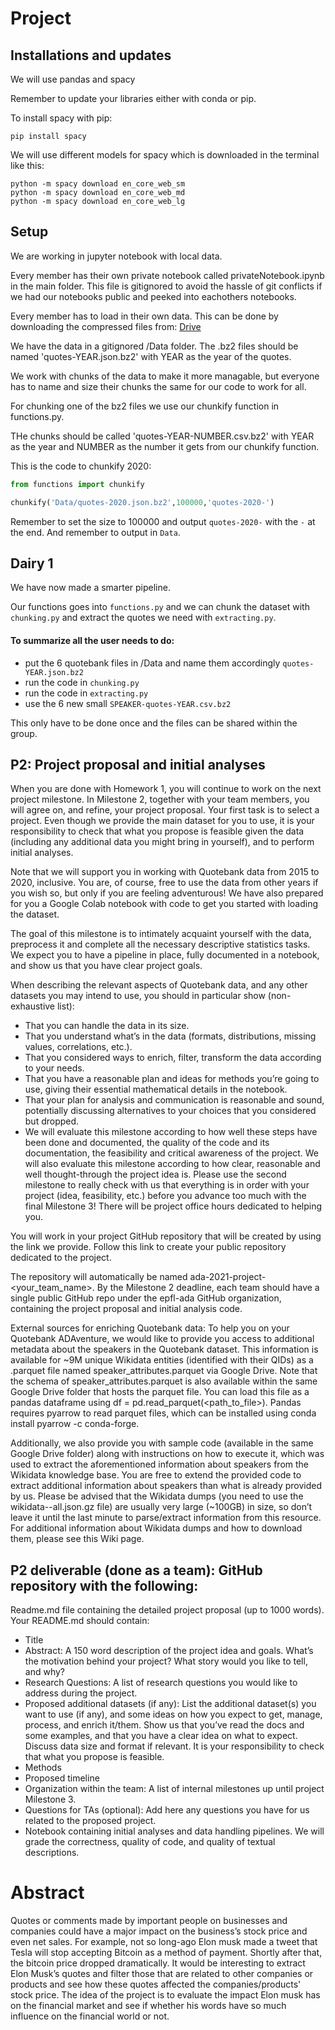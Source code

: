 # Project

## Installations and updates

We will use pandas and spacy

Remember to update your libraries either with conda or pip.

To install spacy with pip:

```
pip install spacy
```

We will use different models for spacy which is downloaded in the terminal like this:

```
python -m spacy download en_core_web_sm
python -m spacy download en_core_web_md
python -m spacy download en_core_web_lg
```

## Setup

We are working in jupyter notebook with local data.

Every member has their own private notebook called privateNotebook.ipynb in the main folder. This file is gitignored to avoid the hassle of git conflicts if we had our notebooks public and peeked into eachothers notebooks.

Every member has to load in their own data. This can be done by downloading the compressed files from: [Drive](https://drive.google.com/drive/folders/1R-GVIdxU3jkQb5zU0uG9044Vynh9nYR1)

We have the data in a gitignored /Data folder.
The .bz2 files should be named 'quotes-YEAR.json.bz2' with YEAR as the year of the quotes.

We work with chunks of the data to make it more managable, but everyone has to name and size their chunks the same for our code to work for all.

For chunking one of the bz2 files we use our chunkify function in functions.py.

THe chunks should be called 'quotes-YEAR-NUMBER.csv.bz2' with YEAR as the year and NUMBER as the number it gets from our chunkify function.

This is the code to chunkify 2020:

```py
from functions import chunkify

chunkify('Data/quotes-2020.json.bz2',100000,'quotes-2020-')
```

Remember to set the size to 100000 and output `quotes-2020-` with the `-` at the end. And remember to output in `Data`.

## Dairy 1

We have now made a smarter pipeline.

Our functions goes into `functions.py` and we can chunk the dataset with `chunking.py` and extract the quotes we need with `extracting.py`.

#### To summarize all the user needs to do:

-   put the 6 quotebank files in /Data and name them accordingly `quotes-YEAR.json.bz2`
-   run the code in `chunking.py`
-   run the code in `extracting.py`
-   use the 6 new small `SPEAKER-quotes-YEAR.csv.bz2`

This only have to be done once and the files can be shared within the group.

## P2: Project proposal and initial analyses

When you are done with Homework 1, you will continue to work on the next project milestone. In Milestone 2, together with your team members, you will agree on, and refine, your project proposal. Your first task is to select a project. Even though we provide the main dataset for you to use, it is your responsibility to check that what you propose is feasible given the data (including any additional data you might bring in yourself), and to perform initial analyses.

Note that we will support you in working with Quotebank data from 2015 to 2020, inclusive. You are, of course, free to use the data from other years if you wish so, but only if you are feeling adventurous! We have also prepared for you a Google Colab notebook with code to get you started with loading the dataset.

The goal of this milestone is to intimately acquaint yourself with the data, preprocess it and complete all the necessary descriptive statistics tasks. We expect you to have a pipeline in place, fully documented in a notebook, and show us that you have clear project goals.

When describing the relevant aspects of Quotebank data, and any other datasets you may intend to use, you should in particular show (non-exhaustive list):

-   That you can handle the data in its size.
-   That you understand what’s in the data (formats, distributions, missing values, correlations, etc.).
-   That you considered ways to enrich, filter, transform the data according to your needs.
-   That you have a reasonable plan and ideas for methods you’re going to use, giving their essential mathematical details in the notebook.
-   That your plan for analysis and communication is reasonable and sound, potentially discussing alternatives to your choices that you considered but dropped.
-   We will evaluate this milestone according to how well these steps have been done and documented, the quality of the code and its documentation, the feasibility and critical awareness of the project. We will also evaluate this milestone according to how clear, reasonable and well thought-through the project idea is. Please use the second milestone to really check with us that everything is in order with your project (idea, feasibility, etc.) before you advance too much with the final Milestone 3! There will be project office hours dedicated to helping you.

You will work in your project GitHub repository that will be created by using the link we provide. Follow this link to create your public repository dedicated to the project.

The repository will automatically be named ada-2021-project-<your_team_name>. By the Milestone 2 deadline, each team should have a single public GitHub repo under the epfl-ada GitHub organization, containing the project proposal and initial analysis code.

External sources for enriching Quotebank data: To help you on your Quotebank ADAventure, we would like to provide you access to additional metadata about the speakers in the Quotebank dataset. This information is available for ~9M unique Wikidata entities (identified with their QIDs) as a .parquet file named speaker_attributes.parquet via Google Drive. Note that the schema of speaker_attributes.parquet is also available within the same Google Drive folder that hosts the parquet file. You can load this file as a pandas dataframe using df = pd.read_parquet(<path_to_file>). Pandas requires pyarrow to read parquet files, which can be installed using conda install pyarrow -c conda-forge.

Additionally, we also provide you with sample code (available in the same Google Drive folder) along with instructions on how to execute it, which was used to extract the aforementioned information about speakers from the Wikidata knowledge base. You are free to extend the provided code to extract additional information about speakers than what is already provided by us. Please be advised that the Wikidata dumps (you need to use the wikidata-<timestamp>-all.json.gz file) are usually very large (~100GB) in size, so don’t leave it until the last minute to parse/extract information from this resource. For additional information about Wikidata dumps and how to download them, please see this Wiki page.

## P2 deliverable (done as a team): GitHub repository with the following:

Readme.md file containing the detailed project proposal (up to 1000 words). Your README.md should contain:

-   Title
-   Abstract: A 150 word description of the project idea and goals. What’s the motivation behind your project? What story would you like to tell, and why?
-   Research Questions: A list of research questions you would like to address during the project.
-   Proposed additional datasets (if any): List the additional dataset(s) you want to use (if any), and some ideas on how you expect to get, manage, process, and enrich it/them. Show us that you’ve read the docs and some examples, and that you have a clear idea on what to expect. Discuss data size and format if relevant. It is your responsibility to check that what you propose is feasible.
-   Methods
-   Proposed timeline
-   Organization within the team: A list of internal milestones up until project Milestone 3.
-   Questions for TAs (optional): Add here any questions you have for us related to the proposed project.
-   Notebook containing initial analyses and data handling pipelines. We will grade the correctness, quality of code, and quality of textual descriptions.

# Abstract

Quotes or comments made by important people on businesses and companies could have a major impact on the business’s stock price and even net sales. For example, not so long-ago Elon musk made a tweet that Tesla will stop accepting Bitcoin as a method of payment. Shortly after that, the bitcoin price dropped dramatically. It would be interesting to extract Elon Musk’s quotes and filter those that are related to other companies or products and see how these quotes affected the companies/products' stock price. The idea of the project is to evaluate the impact Elon musk has on the financial market and see if whether his words have so much influence on the financial world or not.
